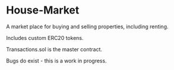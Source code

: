 # House-Market

A market place for buying and selling properties, including renting.

Includes custom ERC20 tokens.

Transactions.sol is the master contract.

Bugs do exist - this is a work in progress.
